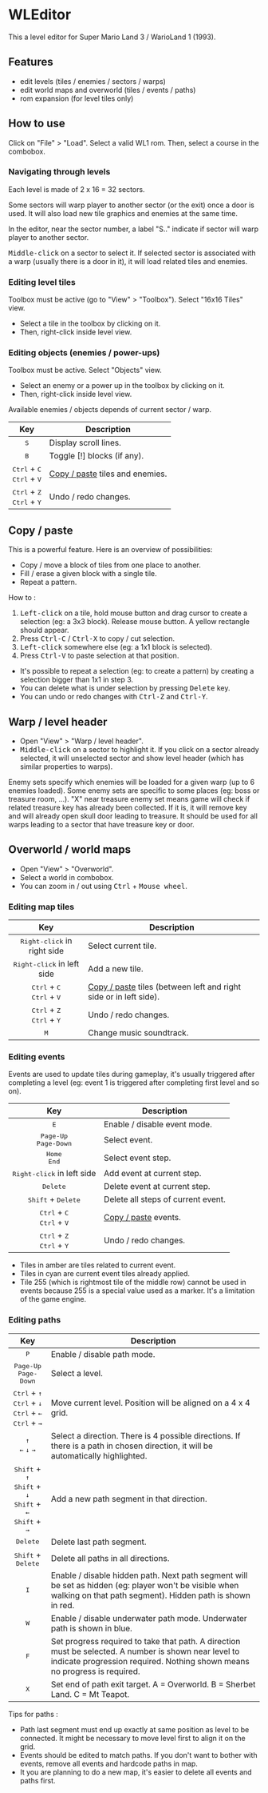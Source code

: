 # WLEditor

This a level editor for Super Mario Land 3 / WarioLand 1 (1993).

## Features
- edit levels (tiles / enemies / sectors / warps)
- edit world maps and overworld (tiles / events / paths)
- rom expansion (for level tiles only)

## How to use 
Click on "File" > "Load". Select a valid WL1 rom.
Then, select a course in the combobox.

### Navigating through levels
Each level is made of 2 x 16 = 32 sectors.

Some sectors will warp player to another sector (or the exit) once a door is used. It will also load new tile graphics and enemies at the same time.

In the editor, near the sector number, a label "S.." indicate if sector will warp player to another sector.

<kbd>Middle-click</kbd> on a sector to select it. If selected sector is associated with a warp (usually there is a door in it), it will load related tiles and enemies.

### Editing level tiles
Toolbox must be active (go to "View" > "Toolbox"). Select "16x16 Tiles" view.
- Select a tile in the toolbox by clicking on it.
- Then, right-click inside level view. 

### Editing objects (enemies / power-ups)
Toolbox must be active. Select "Objects" view.
- Select an enemy or a power up in the toolbox by clicking on it. 
- Then, right-click inside level view. 

Available enemies / objects depends of current sector / warp.

| Key | Description |
| :-: | - |
| <kbd>S</kbd> | Display scroll lines.
| <kbd>B</kbd> | Toggle [!] blocks (if any).
| <kbd>Ctrl</kbd> + <kbd>C</kbd> <br> <kbd>Ctrl</kbd> + <kbd>V</kbd> | [Copy / paste](#copy--paste) tiles and enemies.
| <kbd>Ctrl</kbd> + <kbd>Z</kbd> <br> <kbd>Ctrl</kbd> + <kbd>Y</kbd> | Undo / redo changes.

## Copy / paste 
This is a powerful feature. Here is an overview of possibilities: 
- Copy / move a block of tiles from one place to another.
- Fill / erase a given block with a single tile.
- Repeat a pattern.

How to :
1. <kbd>Left-click</kbd> on a tile, hold mouse button and drag cursor to create a selection (eg: a 3x3 block). Release mouse button. A yellow rectangle should appear.
2. Press <kbd>Ctrl-C</kbd> / <kbd>Ctrl-X</kbd> to copy / cut selection.
3. <kbd>Left-click</kbd> somewhere else (eg: a 1x1 block is selected).
4. Press <kbd>Ctrl-V</kbd> to paste selection at that position. 

- It's possible to repeat a selection (eg: to create a pattern) by creating a selection bigger than 1x1 in step 3.
- You can delete what is under selection by pressing <kbd>Delete</kbd> key.
- You can undo or redo changes with <kbd>Ctrl-Z</kbd> and <kbd>Ctrl-Y</kbd>.

## Warp / level header
- Open "View" > "Warp / level header".
- <kbd>Middle-click</kbd> on a sector to highlight it.
If you click on a sector already selected, it will unselected sector and show level header (which has similar properties to warps).

Enemy sets specify which enemies will be loaded for a given warp (up to 6 enemies loaded). Some enemy sets are specific to some places (eg: boss or treasure room, ...).
"X" near treasure enemy set means game will check if related treasure key has already been collected. If it is, it will remove key and will already open skull door leading to treasure. It should be used for all warps leading to a sector that have treasure key or door.

## Overworld / world maps
- Open "View" > "Overworld".
- Select a world in combobox. 
- You can zoom in / out using <kbd>Ctrl</kbd> + <kbd>Mouse wheel</kbd>.

### Editing map tiles 

| Key | Description |
| :-: | - |
| <kbd>Right-click</kbd> in right side | Select current tile.
| <kbd>Right-click</kbd> in left side | Add a new tile.
| <kbd>Ctrl</kbd> + <kbd>C</kbd> <br> <kbd>Ctrl</kbd> + <kbd>V</kbd> | [Copy / paste](#copy--paste) tiles (between left and right side or in left side).
| <kbd>Ctrl</kbd> + <kbd>Z</kbd> <br> <kbd>Ctrl</kbd> + <kbd>Y</kbd> | Undo / redo changes.
| <kbd>M</kbd> | Change music soundtrack.

### Editing events
Events are used to update tiles during gameplay, it's usually triggered after completing a level (eg: event 1 is triggered after completing first level and so on).

| Key | Description |
| :-: | - |
| <kbd>E</kbd> | Enable / disable event mode.
| <kbd>Page-Up</kbd> <br> <kbd>Page-Down</kbd> | Select event.
| <kbd>Home</kbd> <br> <kbd>End</kbd> | Select event step.
| <kbd>Right-click</kbd> in left side | Add event at current step.
| <kbd>Delete</kbd> | Delete event at current step.
| <kbd>Shift</kbd> + <kbd>Delete</kbd> | Delete all steps of current event.
| <kbd>Ctrl</kbd> + <kbd>C</kbd> <br> <kbd>Ctrl</kbd> + <kbd>V</kbd> | [Copy / paste](#copy--paste) events.
| <kbd>Ctrl</kbd> + <kbd>Z</kbd> <br> <kbd>Ctrl</kbd> + <kbd>Y</kbd> | Undo / redo changes.

- Tiles in amber are tiles related to current event.
- Tiles in cyan are current event tiles already applied.
- Tile 255 (which is rightmost tile of the middle row) cannot be used in events because 255 is a special value used as a marker. It's a limitation of the game engine.

### Editing paths
| Key | Description |
| :-: | - |
| <kbd>P</kbd> | Enable / disable path mode.
| <kbd>Page-Up</kbd> <br> <kbd>Page-Down</kbd> | Select a level.
| <kbd>Ctrl</kbd> + <kbd>↑</kbd> <br> <kbd>Ctrl</kbd> + <kbd>↓</kbd> <br> <kbd>Ctrl</kbd> + <kbd>←</kbd> <br> <kbd>Ctrl</kbd> + <kbd>→</kbd> | Move current level. Position will be aligned on a 4 x 4 grid.
| <kbd>↑</kbd> <br> <kbd>←</kbd> <kbd>↓</kbd> <kbd>→</kbd> | Select a direction. There is 4 possible directions. If there is a path in chosen direction, it will be automatically highlighted.
| <kbd>Shift</kbd> + <kbd>↑</kbd> <br> <kbd>Shift</kbd> + <kbd>↓</kbd> <br> <kbd>Shift</kbd> + <kbd>←</kbd> <br> <kbd>Shift</kbd> + <kbd>→</kbd> | Add a new path segment in that direction. 
| <kbd>Delete</kbd> | Delete last path segment.
| <kbd>Shift</kbd> + <kbd>Delete</kbd>  | Delete all paths in all directions.
| <kbd>I</kbd> | Enable / disable hidden path. Next path segment will be set as hidden (eg: player won't be visible when walking on that path segment). Hidden path is shown in red.
| <kbd>W</kbd> | Enable / disable underwater path mode. Underwater path is shown in blue.
| <kbd>F</kbd> | Set progress required to take that path. A direction must be selected. A number is shown near level to indicate progression required. Nothing shown means no progress is required.
| <kbd>X</kbd> | Set end of path exit target. A = Overworld. B = Sherbet Land. C = Mt Teapot.

Tips for paths : 

- Path last segment must end up exactly at same position as level to be connected. It might be necessary to move level first to align it on the grid.
- Events should be edited to match paths. If you don't want to bother with events, remove all events and hardcode paths in map.
- It you are planning to do a new map, it's easier to delete all events and paths first.